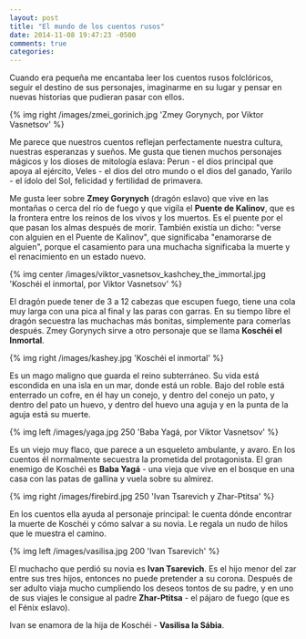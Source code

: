 ```yaml
---
layout: post
title: "El mundo de los cuentos rusos"
date: 2014-11-08 19:47:23 -0500
comments: true
categories:
---
```


Cuando era pequeña me encantaba leer los cuentos rusos folclóricos,
seguir el destino de sus personajes, imaginarme en su lugar y pensar
en nuevas historias que pudieran pasar con ellos.

{% img right /images/zmei_gorinich.jpg 'Zmey Gorynych, por Viktor Vasnetsov' %}

Me parece que nuestros cuentos reflejan perfectamente nuestra cultura,
nuestras esperanzas y sueños. Me gusta que tienen muchos personajes
mágicos y los dioses de mitología eslava: Perun - el dios principal
que apoya al ejército, Veles - el dios del otro mundo o el dios del ganado,
Yarilo - el ídolo del Sol, felicidad y fertilidad de primavera.

Me gusta leer sobre **Zmey Gorynych** (dragón eslavo) que vive en las montañas
o cerca del río de fuego y que vigila el **Puente de Kalinov**, que es
la frontera entre los reinos de los vivos y los muertos. Es el puente
por el que pasan los almas después de morir. También existía un dicho:
"verse con alguien en el Puente de Kalinov", que significaba
"enamorarse de alguien", porque el casamiento para una muchacha significaba
la muerte y el renacimiento en un estado nuevo.

{% img center /images/viktor_vasnetsov_kashchey_the_immortal.jpg 'Koschéi el inmortal, por Viktor Vasnetsov' %}

El dragón puede tener de 3 a 12 cabezas que escupen fuego, tiene una cola
muy larga con una pica al final y las paras con garras. En su tiempo
libre el dragón secuestra las muchachas más bonitas, simplemente para
comerlas después. Zmey Gorynych sirve a otro personaje que se llama
**Koschéi el Inmortal**.

{% img right /images/kashey.jpg 'Koschéi el inmortal' %}

Es un mago maligno que guarda el reino subterráneo. Su vida está escondida en
una isla en un mar, donde está un roble. Bajo del roble está enterrado un cofre,
en él hay un conejo, y dentro del conejo un pato, y dentro del pato un huevo,
y dentro del huevo una aguja y en la punta de la aguja está su muerte.

{% img left /images/yaga.jpg 250 'Baba Yagá, por Viktor Vasnetsov' %}

Es un viejo muy flaco, que parece a un esqueleto ambulante, y avaro.
En los cuentos él normalmente secuestra la prometida del protagonista.
El gran enemigo de Koschéi es **Baba Yagá** - una vieja que vive en el bosque
en una casa con las patas de gallina y vuela sobre su almirez.

{% img right /images/firebird.jpg 250 'Ivan Tsarevich y Zhar-Ptitsa' %}

En los cuentos ella ayuda al personaje principal: le cuenta dónde encontrar
la muerte de Koschéi y cómo salvar a su novia. Le regala un nudo de hilos
que le muestra el camino.

{% img left /images/vasilisa.jpg 200 'Ivan Tsarevich' %}

El muchacho que perdió su novia es **Ivan Tsarevich**. Es el hijo menor del zar
entre sus tres hijos, entonces no puede pretender a su corona. Después de
ser adulto viaja mucho cumpliendo los deseos tontos de su padre, y en uno
de sus viajes le consigue al padre **Zhar-Ptitsa** - el pájaro de fuego
(que es el Fénix eslavo).

Ivan se enamora de la hija de Koschéi - **Vasilisa la Sábia**.



